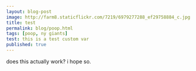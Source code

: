 ```yaml
---
layout: blog-post
image: http://farm8.staticflickr.com/7219/6979277288_ef29758884_c.jpg
title: test
permalink: blog/poop.html
tags: [poop, ny giants]
test: this is a test custom var
published: true
---
```


does this actually work? i hope so.   